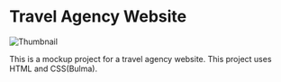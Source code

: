 # Travel Agency Website

![Thumbnail](https://i.ibb.co/d6PVqdh/Screen-Shot-2019-11-27-at-3-32-41-PM.png)

This is a mockup project for a travel agency website. This project uses HTML and CSS(Bulma).

